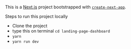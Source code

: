 This is a [Next.js](https://nextjs.org/) project bootstrapped with [`create-next-app`](https://github.com/vercel/next.js/tree/canary/packages/create-next-app).

Steps to run this project locally

- Clone the project
- type this on terminal `cd landing-page-dashboard`
- `yarn`
- `yarn run dev`
